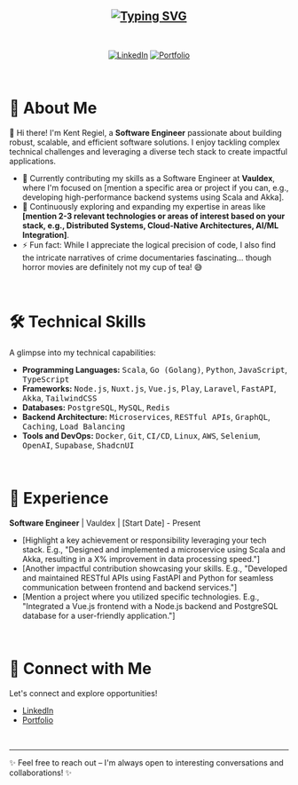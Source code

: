 <h2 align="center">
  <a href="https://git.io/typing-svg"><img src="https://readme-typing-svg.demolab.com?font=Fira+Code&duration=1000&pause=100&color=00B8D4&random=false&width=600&height=80&lines=Hello%2C+I'm+Kent+Regiel;A+Versatile+Software+Engineer;Crafting+Scalable+%26+Efficient+Solutions" alt="Typing SVG" /></a>
</h2>

<br/>

<p align="center">
  <a href="https://www.linkedin.com/in/kent-regiel-buncal/" target="_blank"><img alt="LinkedIn" src="https://img.shields.io/badge/linkedin-%230077B5.svg?style=for-the-badge&logo=linkedin&logoColor=white" /></a>
  <a href="https://kroby.vercel.app/" target="_blank"><img alt="Portfolio" src="https://img.shields.io/badge/portfolio-%23000000.svg?style=for-the-badge&logo=firefox-browser&logoColor=&color=important" /></a>
  </p>

<br />

# 🚀 About Me

👋 Hi there! I'm Kent Regiel, a **Software Engineer** passionate about building robust, scalable, and efficient software solutions. I enjoy tackling complex technical challenges and leveraging a diverse tech stack to create impactful applications.

- 🔭 Currently contributing my skills as a Software Engineer at **Vauldex**, where I'm focused on [mention a specific area or project if you can, e.g., developing high-performance backend systems using Scala and Akka].
- 🌱 Continuously exploring and expanding my expertise in areas like **[mention 2-3 relevant technologies or areas of interest based on your stack, e.g., Distributed Systems, Cloud-Native Architectures, AI/ML Integration]**.
- ⚡ Fun fact: While I appreciate the logical precision of code, I also find the intricate narratives of crime documentaries fascinating... though horror movies are definitely not my cup of tea! 😅

<br />

# 🛠️ Technical Skills

A glimpse into my technical capabilities:

- **Programming Languages:** <kbd>Scala</kbd>, <kbd>Go (Golang)</kbd>, <kbd>Python</kbd>, <kbd>JavaScript</kbd>, <kbd>TypeScript</kbd>
- **Frameworks:** <kbd>Node.js</kbd>, <kbd>Nuxt.js</kbd>, <kbd>Vue.js</kbd>, <kbd>Play</kbd>, <kbd>Laravel</kbd>, <kbd>FastAPI</kbd>, <kbd>Akka</kbd>, <kbd>TailwindCSS</kbd>
- **Databases:** <kbd>PostgreSQL</kbd>, <kbd>MySQL</kbd>, <kbd>Redis</kbd>
- **Backend Architecture:** <kbd>Microservices</kbd>, <kbd>RESTful APIs</kbd>, <kbd>GraphQL</kbd>, <kbd>Caching</kbd>, <kbd>Load Balancing</kbd>
- **Tools and DevOps:** <kbd>Docker</kbd>, <kbd>Git</kbd>, <kbd>CI/CD</kbd>, <kbd>Linux</kbd>, <kbd>AWS</kbd>, <kbd>Selenium</kbd>, <kbd>OpenAI</kbd>, <kbd>Supabase</kbd>, <kbd>ShadcnUI</kbd>
<br />

# 💼 Experience

**Software Engineer** | Vauldex | [Start Date] - Present

- [Highlight a key achievement or responsibility leveraging your tech stack. E.g., "Designed and implemented a microservice using Scala and Akka, resulting in a X% improvement in data processing speed."]
- [Another impactful contribution showcasing your skills. E.g., "Developed and maintained RESTful APIs using FastAPI and Python for seamless communication between frontend and backend services."]
- [Mention a project where you utilized specific technologies. E.g., "Integrated a Vue.js frontend with a Node.js backend and PostgreSQL database for a user-friendly application."]

<br />

# 🔗 Connect with Me

Let's connect and explore opportunities!

- [LinkedIn](https://www.linkedin.com/in/kent-regiel-buncal/)
- [Portfolio](https://kroby.vercel.app/)
<br />

---

✨ Feel free to reach out – I'm always open to interesting conversations and collaborations! ✨
